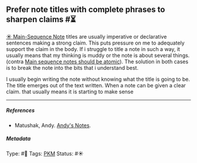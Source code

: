 ## Prefer note titles with complete phrases to sharpen claims #⏳

[☀️ Main-Sequence Note](Main-Sequence%20Note) titles are usually imperative or declarative sentences making a strong claim. This puts pressure on me to adequately support the claim in the body. If i struggle to title a note in such a way, it usually means that my thinking is muddy or the note is about several things. (contra [Main sequence notes should be atomic](Main%20sequence%20notes%20should%20be%20atomic.md)). The solution in both cases is to break the note into the bits that i understand best.

I usually begin writing the note without knowing what the title is going to be. The title emerges out of the text written. When a note can be given a clear claim. that usually means it is starting to make sense

---

##### References

* Matushak, Andy. [Andy's Notes](Andy's%20Notes.md).

##### Metadata

Type: #🔴
Tags: [PKM](PKM.md)
Status: #☀️ 
